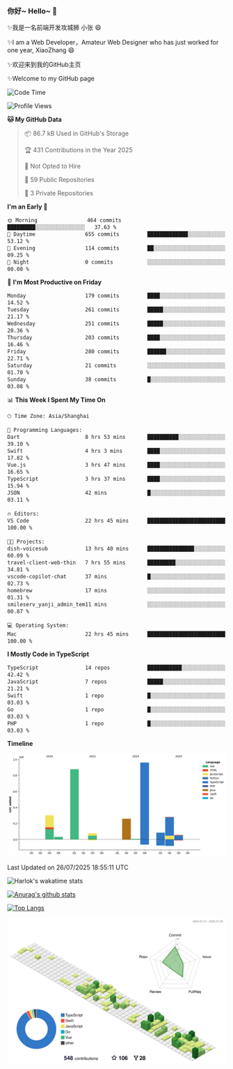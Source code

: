 ### 你好~ Hello~ 👋

✨我是一名前端开发攻城狮 小张 😄

✨I am a Web Developer，Amateur Web Designer who has just worked for one year, XiaoZhang 😄

✨欢迎来到我的GitHub主页

✨Welcome to my GitHub page
<!--
**7148505/7148505** is a ✨ _special_ ✨ repository because its `README.md` (this file) appears on your GitHub profile.

Here are some ideas to get you started:

- 🔭 I’m currently working on ...
- 🌱 I’m currently learning ...
- 👯 I’m looking to collaborate on ...
- 🤔 I’m looking for help with ...
- 💬 Ask me about ...
- 📫 How to reach me: ...
- 😄 Pronouns: ...
- ⚡ Fun fact: ...
-->

<!--START_SECTION:waka-->
![Code Time](http://img.shields.io/badge/Code%20Time-2%2C799%20hrs%2042%20mins-blue)

![Profile Views](http://img.shields.io/badge/Profile%20Views-1-blue)

**🐱 My GitHub Data** 

> 📦 86.7 kB Used in GitHub's Storage 
 > 
> 🏆 431 Contributions in the Year 2025
 > 
> 🚫 Not Opted to Hire
 > 
> 📜 59 Public Repositories 
 > 
> 🔑 3 Private Repositories 
 > 
**I'm an Early 🐤** 

```text
🌞 Morning                464 commits         █████████░░░░░░░░░░░░░░░░   37.63 % 
🌆 Daytime                655 commits         █████████████░░░░░░░░░░░░   53.12 % 
🌃 Evening                114 commits         ██░░░░░░░░░░░░░░░░░░░░░░░   09.25 % 
🌙 Night                  0 commits           ░░░░░░░░░░░░░░░░░░░░░░░░░   00.00 % 
```
📅 **I'm Most Productive on Friday** 

```text
Monday                   179 commits         ████░░░░░░░░░░░░░░░░░░░░░   14.52 % 
Tuesday                  261 commits         █████░░░░░░░░░░░░░░░░░░░░   21.17 % 
Wednesday                251 commits         █████░░░░░░░░░░░░░░░░░░░░   20.36 % 
Thursday                 203 commits         ████░░░░░░░░░░░░░░░░░░░░░   16.46 % 
Friday                   280 commits         ██████░░░░░░░░░░░░░░░░░░░   22.71 % 
Saturday                 21 commits          ░░░░░░░░░░░░░░░░░░░░░░░░░   01.70 % 
Sunday                   38 commits          █░░░░░░░░░░░░░░░░░░░░░░░░   03.08 % 
```


📊 **This Week I Spent My Time On** 

```text
🕑︎ Time Zone: Asia/Shanghai

💬 Programming Languages: 
Dart                     8 hrs 53 mins       ██████████░░░░░░░░░░░░░░░   39.10 % 
Swift                    4 hrs 3 mins        ████░░░░░░░░░░░░░░░░░░░░░   17.82 % 
Vue.js                   3 hrs 47 mins       ████░░░░░░░░░░░░░░░░░░░░░   16.65 % 
TypeScript               3 hrs 37 mins       ████░░░░░░░░░░░░░░░░░░░░░   15.94 % 
JSON                     42 mins             █░░░░░░░░░░░░░░░░░░░░░░░░   03.11 % 

🔥 Editors: 
VS Code                  22 hrs 45 mins      █████████████████████████   100.00 % 

🐱‍💻 Projects: 
dish-voicesub            13 hrs 40 mins      ███████████████░░░░░░░░░░   60.09 % 
travel-client-web-thin   7 hrs 55 mins       █████████░░░░░░░░░░░░░░░░   34.81 % 
vscode-copilot-chat      37 mins             █░░░░░░░░░░░░░░░░░░░░░░░░   02.73 % 
homebrew                 17 mins             ░░░░░░░░░░░░░░░░░░░░░░░░░   01.31 % 
smileserv_yanji_admin_tem11 mins             ░░░░░░░░░░░░░░░░░░░░░░░░░   00.87 % 

💻 Operating System: 
Mac                      22 hrs 45 mins      █████████████████████████   100.00 % 
```

**I Mostly Code in TypeScript** 

```text
TypeScript               14 repos            ███████████░░░░░░░░░░░░░░   42.42 % 
JavaScript               7 repos             █████░░░░░░░░░░░░░░░░░░░░   21.21 % 
Swift                    1 repo              █░░░░░░░░░░░░░░░░░░░░░░░░   03.03 % 
Go                       1 repo              █░░░░░░░░░░░░░░░░░░░░░░░░   03.03 % 
PHP                      1 repo              █░░░░░░░░░░░░░░░░░░░░░░░░   03.03 % 
```



**Timeline**

![Lines of Code chart](https://raw.githubusercontent.com/littleCareless/littleCareless/master/assets/bar_graph.png)


 Last Updated on 26/07/2025 18:55:11 UTC
<!--END_SECTION:waka-->
![Harlok's wakatime stats](https://github-readme-stats.vercel.app/api/wakatime?username=littleCareless)

[![Anurag's github stats](https://github-readme-stats.vercel.app/api?username=littleCareless)](https://github.com/anuraghazra/github-readme-stats)

[![Top Langs](https://github-readme-stats.vercel.app/api/top-langs/?username=littleCareless&layout=compact)](https://github.com/anuraghazra/github-readme-stats)

![](./profile-3d-contrib/profile-green-animate.svg)
